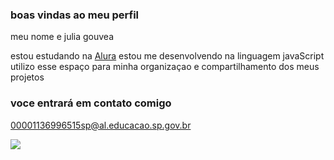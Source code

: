 ### boas vindas ao meu perfil

meu nome e julia gouvea

estou estudando na [Alura](https://www.alura.com.br)
estou me desenvolvendo na linguagem javaScript
utilizo esse espaço para minha organizaçao e compartilhamento dos meus projetos

### voce entrará em contato comigo 

00001136996515sp@al.educacao.sp.gov.br



![](https://media1.tenor.com/m/SfIBJjbHH9UAAAAd/dog-smile-shyboos.gif)

